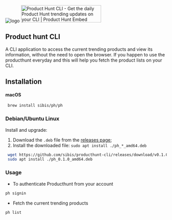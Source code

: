 ![logo](https://raw.githubusercontent.com/sibis/producthunt-cli/master/logo.png "Product Hunt")
<a href="https://www.producthunt.com/posts/product-hunt-cli-2?utm_source=badge-featured&utm_medium=badge&utm_souce=badge-product-hunt-cli-2" target="_blank"><img src="https://api.producthunt.com/widgets/embed-image/v1/featured.svg?post_id=238170&theme=light" alt="Product Hunt CLI - Get the daily Product Hunt trending updates on your CLI | Product Hunt Embed" style="width: 250px; height: 54px;" width="250px" height="54px" /></a>

## **Product hunt CLI**

A CLI application to access the current trending products and view its information, without the need to open the browser. If you happen to use the producthunt everyday and this will help you fetch the product lists on your CLI. 

## Installation 

#### macOS
```bash
 brew install sibis/ph/ph
```

### Debian/Ubuntu Linux
Install and upgrade:

1. Download the `.deb` file from the [releases page][];
2. Install the downloaded file: `sudo apt install ./ph_*_amd64.deb`

```bash
 wget https://github.com/sibis/producthunt-cli/releases/download/v0.1.0/ph_0.1.0_amd64.deb
 sudo apt install ./ph_0.1.0_amd64.deb
```

### Usage
- To authenticate Producthunt from your account
```bash
ph signin
```

- Fetch the current trending products
```bash
ph list
```


[releases page]: https://github.com/sibis/producthunt-cli/releases/latest
